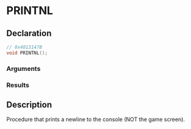 # PRINTNL

## Declaration
```cpp
// 0x4013147B
void PRINTNL();
```

### Arguments

### Results

## Description
Procedure that prints a newline to the console (NOT the game screen).